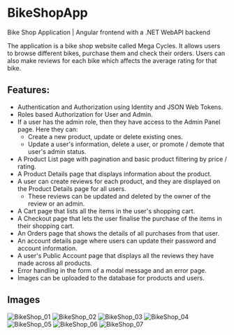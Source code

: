 # BikeShopApp
Bike Shop Application | Angular frontend with a .NET WebAPI backend

The application is a bike shop website called Mega Cycles. It allows users to browse different bikes, purchase them and check their orders.
Users can also make reviews for each bike which affects the average rating for that bike.

## Features:

- Authentication and Authorization using Identity and JSON Web Tokens.
- Roles based Authorization for User and Admin.
- If a user has the admin role, then they have access to the Admin Panel page. Here they can:
  - Create a new product, update or delete existing ones.
  - Update a user's information, delete a user, or promote / demote that user's admin status.
- A Product List page with pagination and basic product filtering by price / rating.
- A Product Details page that displays information about the product.
- A user can create reviews for each product, and they are displayed on the Product Details page for all users.
  - These reviews can be updated and deleted by the owner of the review or an admin.
- A Cart page that lists all the items in the user's shopping cart.
- A Checkout page that lets the user finalise the purchase of the items in their shopping cart.
- An Orders page that shows the details of all purchases from that user.
- An account details page where users can update their password and account information.
- A user's Public Account page that displays all the reviews they have made across all products.
- Error handling in the form of a modal message and an error page.
- Images can be uploaded to the database for products and users.

## Images

![BikeShop_01](https://github.com/enortoncox/BikeShopApp/assets/67313141/e293a549-e207-496d-8b38-b087698bee5d)
![BikeShop_02](https://github.com/enortoncox/BikeShopApp/assets/67313141/d59bf924-8142-4aff-a877-455daccbb62f)
![BikeShop_03](https://github.com/enortoncox/BikeShopApp/assets/67313141/c40cad77-1037-4365-a86a-b2e740b7a79b)
![BikeShop_04](https://github.com/enortoncox/BikeShopApp/assets/67313141/2577c71a-396c-4956-8e2c-2c210af15709)
![BikeShop_05](https://github.com/enortoncox/BikeShopApp/assets/67313141/1c34be8c-3519-40b1-a18d-e0464a58577c)
![BikeShop_06](https://github.com/enortoncox/BikeShopApp/assets/67313141/6f36e5ef-2833-4322-ae1e-c6146c359ad8)
![BikeShop_07](https://github.com/enortoncox/BikeShopApp/assets/67313141/82830ef5-0f28-425b-aed3-86ac47acf55f)
